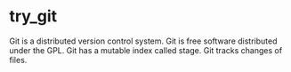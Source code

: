# try_git
Git is a distributed version control system.
Git is free software distributed under the GPL.
Git has a mutable index called stage.
Git tracks changes of files.